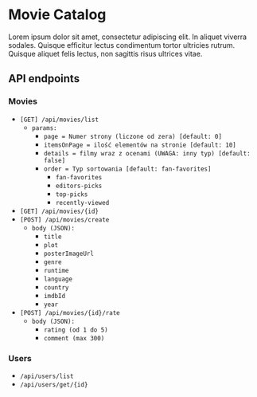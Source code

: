 # Movie Catalog
Lorem ipsum dolor sit amet, consectetur adipiscing elit. In aliquet viverra sodales. Quisque efficitur lectus condimentum tortor ultricies rutrum. Quisque aliquet felis lectus, non sagittis risus ultrices vitae.

## API endpoints
### Movies
* `[GET] /api/movies/list`
    * `params:`
        * `page = Numer strony (liczone od zera) [default: 0]`
        * `itemsOnPage = ilość elementów na stronie [default: 10] `
        * `details = filmy wraz z ocenami (UWAGA: inny typ) [default: false] `
        * `order = Typ sortowania [default: fan-favorites]`
            * `fan-favorites`
            * `editors-picks`
            * `top-picks`
            * `recently-viewed`
* `[GET] /api/movies/{id}`
* `[POST] /api/movies/create`
    * `body (JSON):`
        * `title`
        * `plot`
        * `posterImageUrl`
        * `genre` 
        * `runtime` 
        * `language` 
        * `country` 
        * `imdbId` 
        * `year` 
* `[POST] /api/movies/{id}/rate`
    * `body (JSON):`
        * `rating (od 1 do 5)`
        * `comment (max 300)`

### Users
* `/api/users/list`
* `/api/users/get/{id}`
